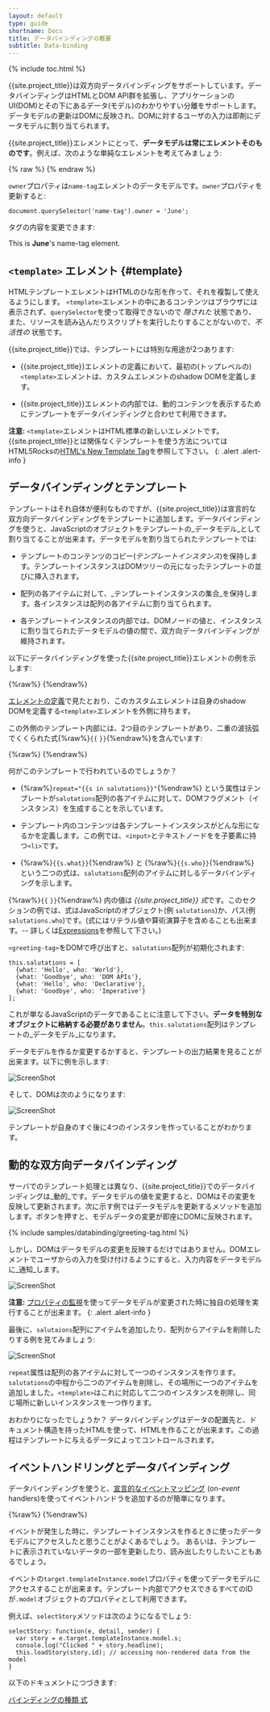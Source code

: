 ```yaml
---
layout: default
type: guide
shortname: Docs
title: データバインディングの概要
subtitle: Data-binding
---
```


{% include toc.html %}


{{site.project_title}}は双方向データバインディングをサポートしています。データバインディングはHTMLとDOM API群を拡張し、アプリケーションのUI(DOM)とその下にあるデータ(モデル)のわかりやすい分離をサポートします。データモデルの更新はDOMに反映され、DOMに対するユーザの入力は即剤にデータモデルに割り当てられます。

{{site.project_title}}エレメントにとって、**データモデルは常にエレメントそのものです**。例えば、次のような単純なエレメントを考えてみましょう:

{% raw %}
    <polymer-element name="name-tag">
      <template>
        This is <b>{{owner}}</b>'s name-tag element.
      </template>
      <script>
        Polymer('name-tag', {
          // initialize the element's model
          ready: function() {
            this.owner = 'Rafael';
          }
        });
      </script>
    </polymer-element>
{% endraw %}

`owner`プロパティは`name-tag`エレメントのデータモデルです。`owner`プロパティを更新すると:

    document.querySelector('name-tag').owner = 'June';

タグの内容を変更できます:

This is **June**'s name-tag element.



## `<template>` エレメント {#template}

HTMLテンプレートエレメントはHTMLのひな形を作って、それを複製して使えるようにします。 `<template>`エレメントの中にあるコンテンツはブラウザには表示されず、`querySelector`を使って取得できないので _隠された_ 状態であり、また、リソースを読み込んだりスクリプトを実行したりすることがないので、_不活性の_ 状態です。

{{site.project_title}}では、テンプレートには特別な用途が2つあります:

*   {{site.project_title}}エレメントの定義において、最初の(トップレベルの)`<template>`エレメントは、カスタムエレメントのshadow DOMを定義します。

*   {{site.project_title}}エレメントの内部では、動的コンテンツを表示するためにテンプレートをデータバインディングと合わせて利用できます。

**注意:** `<template>`エレメントはHTML標準の新しいエレメントです。{{site.project_title}}とは関係なくテンプレートを使う方法についてはHTML5Rocksの[HTML's New  Template Tag](http://www.html5rocks.com/tutorials/webcomponents/template/)を参照して下さい。
{: .alert .alert-info }

## データバインディングとテンプレート

テンプレートはそれ自体が便利なものですが、{{site.project_title}}は宣言的な双方向データバインディングをテンプレートに追加します。データバインディングを使うと、JavaScriptのオブジェクトをテンプレートの_データモデル_として割り当てることが出来ます。データモデルを割り当てられたテンプレートでは:

*   テンプレートのコンテンツのコピー(_テンプレートインスタンス_)を保持します。テンプレートインスタンスはDOMツリーの元になったテンプレートの並びに挿入されます。

*   配列の各アイテムに対して、_テンプレートインスタンスの集合_を保持します。各インスタンスは配列の各アイテムに割り当てられます。

*   各テンプレートインスタンスの内部では、DOMノードの値と、インスタンスに割り当てられたデータモデルの値の間で、双方向データバインディングが維持されます。

以下にデータバインディングを使った{{site.project_title}}エレメントの例を示します:

{%raw%}
    <polymer-element name="greeting-tag">
      <!-- outermost template defines the element's shadow DOM -->
      <template>
        <ul>
          <template repeat="{{s in salutations}}">
            <li>{{s.what}}: <input type="text" value="{{s.who}}"></li>
          </template>
        </ul>
      </template>
      <script>
        Polymer('greeting-tag', {
          ready: function() {
            // populate the element’s data model
            // (the salutations array)
            this.salutations = [
              {what: 'Hello', who: 'World'},
              {what: 'GoodBye', who: 'DOM APIs'},
              {what: 'Hello', who: 'Declarative'},
              {what: 'GoodBye', who: 'Imperative'}
            ];
          }
        });
      </script>
    </polymer-element>
{%endraw%}


[エレメントの定義](polymer.html#element-declaration)で見たとおり、このカスタムエレメントは自身のshadow DOMを定義する`<template>`エレメントを外側に持ちます。

この外側のテンプレート内部には、2つ目のテンプレートがあり、二重の波括弧でくくられた式{%raw%}`{{`&nbsp;`}}`{%endraw%}を含んでいます:

{%raw%}
    <template repeat="{{s in salutations}}">
      <li>{{s.what}}: <input type="text" value="{{s.who}}"></li>
    </template>
{%endraw%}

何がこのテンプレートで行われているのでしょうか？

*  {%raw%}`repeat="{{s in salutations}}"`{%endraw%} という属性はテンプレートが`salutations`配列の各アイテムに対して、DOMフラグメント（インスタンス）を生成することを示しています。

*   テンプレート内のコンテンツは各テンプレートインスタンスがどんな形になるかを定義します。この例では、`<input>`とテキストノードをを子要素に持つ`<li>`です。

*   {%raw%}`{{s.what}}`{%endraw%} と {%raw%}`{{s.who}}`{%endraw%} という二つの式は、`salutations`配列のアイテムに対しるデータバインディングを示します。

{%raw%}`{{`&nbsp;`}}`{%endraw%} 内の値は <em>{{site.project_title}} 式</em>です。このセクションの例では、式はJavaScriptのオブジェクト(例 `salutations`)か、パス(例 `salutations.who`)です。(式にはリテラル値や算術演算子を含めることも出来ます。-- 詳しくは[Expressions](#expressions)を参照して下さい。)

`<greeting-tag>`をDOMで呼び出すと、`salutations`配列が初期化されます:

    this.salutations = [
      {what: 'Hello', who: 'World'},
      {what: 'Goodbye', who: 'DOM APIs'},
      {what: 'Hello', who: 'Declarative'},
      {what: 'Goodbye', who: 'Imperative'}
    ];

これが単なるJavaScriptのデータであることに注意して下さい。**データを特別なオブジェクトに格納する必要がありません**。`this.salutations`配列はテンプレートの_データモデル_になります。

データモデルを作るか変更するかすると、テンプレートの出力結果を見ることが出来ます。以下に例を示します:

![ScreenShot](/images/databinding/example-1.png)

そして、DOMは次のようになります:

![ScreenShot](/images/databinding/example-1-dom.png)

テンプレートが自身のすぐ後に4つのインスタンを作っていることがわかります。


## 動的な双方向データバインディング

サーバでのテンプレート処理とは異なり、{{site.project_title}}でのデータバインディングは_動的_です。データモデルの値を変更すると、DOMはその変更を反映して更新されます。次に示す例ではデータモデルを更新するメソッドを追加します。ボタンを押すと、モデルデータの変更が即座にDOMに反映されます。

{% include samples/databinding/greeting-tag.html %}

しかし、DOMはデータモデルの変更を反映するだけではありません。DOMエレメントでユーザからの入力を受け付けるようにすると、入力内容をデータモデルに_通知_します。

![ScreenShot](/images/databinding/input-to-model.png)

**注意:** [プロパティの監視](polymer.html#observeprops)を使ってデータモデルが変更された時に独自の処理を実行することが出来ます。
{: .alert .alert-info }

最後に、`salutaions`配列にアイテムを追加したり、配列からアイテムを削除したりする例を見てみましょう:

![ScreenShot](/images/databinding/update-model-array.png)

`repeat`属性は配列の各アイテムに対して一つのインスタンスを作ります。`salutations`の中程から二つのアイテムを削除し、その場所に一つのアイテムを追加しました。`<template>`はこれに対応して二つのインスタンスを削除し、同じ場所に新しいインスタンスを一つ作ります。

おわかりになったでしょうか？
データバインディングはデータの配置先と、ドキュメント構造を持ったHTMLを使って、HTMLを作ることが出来ます。この過程はテンプレートに与えるデータによってコントロールされます。

## イベントハンドリングとデータバインディング

データバインディングを使うと、[宣言的なイベントマッピング](polymer.html#declarative-event-mapping) (on-_event_ handlers)を使ってイベントハンドラを追加するのが簡単になります。

{%raw%}
    <template>
      <ul>
        <template repeat="{{s in stories}}">
          <li on-click={{selectStory}}>{{s.headline}}</li>
        </template>
      </ul>
    </template>
{%endraw%}

イベントが発生した時に、テンプレートインスタンスを作るときに使ったデータモデルにアクセスしたと思うことがよくあるでしょう。
あるいは、テンプレートに表示されていないデータの一部を更新したり、読み出したりしたいこともあるでしょう。

イベントの`target.templateInstance.model`プロパティを使ってデータモデルにアクセスすることが出来ます。テンプレート内部でアクセスできるすべてのIDが`.model`オブジェクトのプロパティとして利用できます。

例えば、`selectStory`メソッドは次のようになるでしょう:

    selectStory: function(e, detail, sender) {
      var story = e.target.templateInstance.model.s;
      console.log("Clicked " + story.headline);
      this.loadStory(story.id); // accessing non-rendered data from the model
    }

以下のドキュメントにつづきます:

<a href="/docs/polymer/binding-types.html">
  <paper-button raised><core-icon icon="arrow-forward"></core-icon>バインディングの種類</paper-button>
</a>

<a href="/docs/polymer/expressions.html">
  <paper-button raised><core-icon icon="arrow-forward"></core-icon>式</paper-button>
</a>

